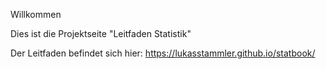 Willkommen

Dies ist die Projektseite "Leitfaden Statistik"

Der Leitfaden befindet sich hier: https://lukasstammler.github.io/statbook/ 
